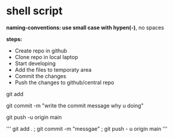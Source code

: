 # shell script
**naming-conventions: use small case with hypen(-)**, no spaces

**steps:**
* Create repo in github
* Clone repo in local laptop
* Start developing
* Add the files to temporaty area
* Commit the changes
* Push the changes to github/central repo

git add <file-name>

git commit -m "write the commit message why u doing"

git push -u origin main


'''
git add . ; git commit -m "messgae" ; git push - u origin main
'''
